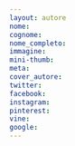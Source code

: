 ```yaml
---
layout: autore
nome:
cognome:
nome_completo:
immagine:
mini-thumb:
meta:
cover_autore:
twitter:
facebook:
instagram:
pinterest:
vine:
google:
---
```


